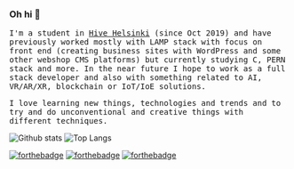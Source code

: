 ### Oh hi 👋
<samp>
<p>
  I'm a student in <a href='https://www.hive.fi/en/'>Hive Helsinki</a> (since Oct 2019) and have previously worked mostly with LAMP stack with focus on front end (creating business sites with WordPress and some other webshop CMS platforms) but currently studying C, PERN stack and more. In the near future I hope to work as a full stack developer and also with something related to AI, VR/AR/XR, blockchain or IoT/IoE solutions.
</p><p>
I love learning new things, technologies and trends and to try and do unconventional and creative things with different techniques.
</p>
</samp>

![Github stats](https://github-readme-stats.vercel.app/api?username=rasmusjaa&show_icons=true&theme=radical&hide=stars&include_all_commits=true)
![Top Langs](https://github-readme-stats.vercel.app/api/top-langs/?username=rasmusjaa&layout=compact)

[![forthebadge](https://img.shields.io/badge/facebook-follow%20me-%231877F2.svg?&style=flat&logo=facebook)](https://www.facebook.com/rasmus.jaakonmaki/)
[![forthebadge](https://img.shields.io/badge/instagram-follow%20me-%23E4405F.svg?&style=flat&logo=instagram)](https://www.instagram.com/rasmusjaa/)
[![forthebadge](https://img.shields.io/badge/linkedin-follow%20me-%230077B5.svg?&style=flat&logo=linkedin)](https://www.linkedin.com/in/rasmusjaakonmaki/)

